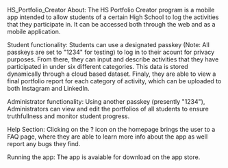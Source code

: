 HS_Portfolio_Creator
About:
The HS Portfolio Creator program is a mobile app intended to allow students of a certain High School to log the activities that they participate in. It can be accessed both through the web and as a mobile application.

Student functionality:
Students can use a designated passkey (Note: All passkeys are set to "1234" for testing) to log in to their acount for privacy purposes. From there, they can input and describe activities that they have participated in under six different categories. This data is stored dynamically through a cloud based dataset. Finaly, they are able to view a final portfolio report for each category of activity, which can be uploaded to both Instagram and LinkedIn.

Administrator functionality:
Using another passkey (presently "1234"), Administrators can view and edit the portfolios of all students to ensure truthfullness and monitor student progress.

Help Section:
Clicking on the ? icon on the homepage brings the user to a FAQ page, where they are able to learn more info about the app as well report any bugs they find.

Running the app:
The app is avaiable for download on the app store. 
